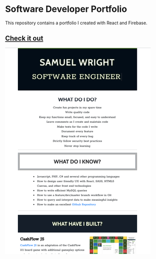 # Software Developer Portfolio

This repository contains a portfolio I created with React and Firebase.

## [Check it out](https://samwright.space/) 

![](src/resources/images/portfolio-screenshot01.png)
